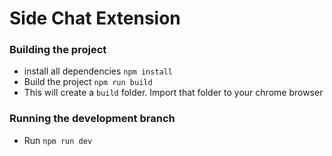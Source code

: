 # Side Chat Extension

### Building the project
- install all dependencies `npm install`
- Build the project `npm run build`
- This will create a `build` folder. Import that folder to your chrome browser

### Running the development branch
- Run `npm run dev`